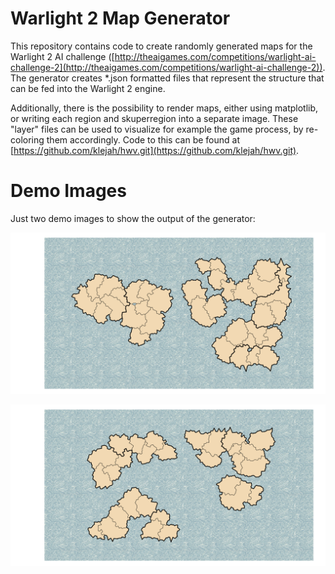 # Warlight 2 Map Generator

This repository contains code to create randomly generated maps for the Warlight 2 AI challenge 
([http://theaigames.com/competitions/warlight-ai-challenge-2](http://theaigames.com/competitions/warlight-ai-challenge-2)).
The generator creates *.json formatted files that represent the structure that can be fed into the Warlight 2 engine. 

Additionally, there is the possibility to render maps, either using matplotlib, or writing each region and skuperregion
into a separate image. These "layer" files can be used to visualize for example the game process, by re-coloring them
accordingly. Code to this can be found at [https://github.com/klejah/hwv.git](https://github.com/klejah/hwv.git).

# Demo Images

Just two demo images to show the output of the generator:

![Demo image of the map generator](https://github.com/lukasdiem/warlight2-map-generator/blob/master/demo1.png "Demo image 1")

![Demo image of the map generator](https://github.com/lukasdiem/warlight2-map-generator/blob/master/demo2.png "Demo image 1")